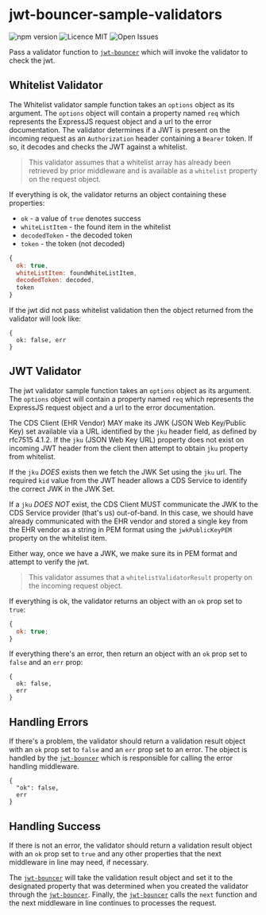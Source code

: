 # jwt-bouncer-sample-validators

![npm version](https://img.shields.io/badge/npm-1.7.3-blue.svg) ![Licence MIT](https://img.shields.io/badge/licence-MIT-yellowgreen.svg) ![Open Issues](https://img.shields.io/github/issues-raw/tripott/jwt-bouncer-sample-validators.svg)

Pass a validator function to [`jwt-bouncer`](https://www.npmjs.com/package/jwt-bouncer) which will invoke the validator to check the jwt.

## Whitelist Validator

The Whitelist validator sample function takes an `options` object as its argument. The `options` object will contain a property named `req` which represents the ExpressJS request object and a url to the error documentation. The validator determines if a JWT is present on the incoming request as an `Authorization` header containing a `Bearer` token. If so, it decodes and checks the JWT against a whitelist.

> This validator assumes that a whitelist array has already been retrieved by prior middleware and is available as a `whitelist` property on the request object.

If everything is ok, the validator returns an object containing these properties:

- `ok` - a value of `true` denotes success
- `whiteListItem` - the found item in the whitelist
- `decodedToken` - the decoded token
- `token` - the token (not decoded)

```js
{
  ok: true,
  whiteListItem: foundWhiteListItem,
  decodedToken: decoded,
  token
}
```

If the jwt did not pass whitelist validation then the object returned from the validator will look like:

```
{
  ok: false, err
}
```

## JWT Validator

The jwt validator sample function takes an `options` object as its argument. The `options` object will contain a property named `req` which represents the ExpressJS request object and a url to the error documentation.

The CDS Client (EHR Vendor) MAY make its JWK (JSON Web Key/Public Key) set available via a URL identified by the `jku` header field, as defined by rfc7515 4.1.2. If the `jku` (JSON Web Key URL) property does not exist on incoming JWT header from the client then attempt to obtain `jku` property from whitelist.

If the `jku` _DOES_ exists then we fetch the JWK Set using the `jku` url. The required `kid` value from the JWT header allows a CDS Service to identify the correct JWK in the JWK Set.

If a `jku` _DOES NOT_ exist, the CDS Client MUST communicate the JWK to the CDS Service provider (that's us) out-of-band. In this case, we should have already communicated with the EHR vendor and stored a single key from the EHR vendor as a string in PEM format using the `jwkPublicKeyPEM` property on the whitelist item.

Either way, once we have a JWK, we make sure its in PEM format and attempt to verify the jwt.

> This validator assumes that a `whitelistValidatorResult` property on the incoming request object.

If everything is ok, the validator returns an object with an `ok` prop set to `true`:

```js
{
  ok: true;
}
```

If everything there's an error, then return an object with an `ok` prop set to `false` and an `err` prop:

```
{
  ok: false,
  err
}
```

## Handling Errors

If there's a problem, the validator should return a validation result object with an `ok` prop set to `false` and an `err` prop set to an error. The object is handled by the [`jwt-bouncer`](https://www.npmjs.com/package/jwt-bouncer) which is responsible for calling the error handling middleware.

```
{
  "ok": false,
  err
}
```

## Handling Success

If there is not an error, the validator should return a validation result object with an `ok` prop set to `true` and any other properties that the next middleware in line may need, if necessary.

The [`jwt-bouncer`](https://www.npmjs.com/package/jwt-bouncer) will take the validation result object and set it to the designated property that was determined when you created the validator through the [`jwt-bouncer`](https://www.npmjs.com/package/jwt-bouncer). Finally, the [`jwt-bouncer`](https://www.npmjs.com/package/jwt-bouncer) calls the `next` function and the next middleware in line continues to processes the request.
